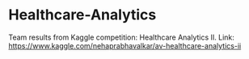 # Healthcare-Analytics
Team results from Kaggle competition: Healthcare Analytics II.  Link: https://www.kaggle.com/nehaprabhavalkar/av-healthcare-analytics-ii
